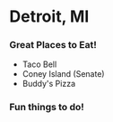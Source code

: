 # Detroit, MI

### Great Places to Eat!

- Taco Bell
- Coney Island (Senate)
- Buddy's Pizza

### Fun things to do!
